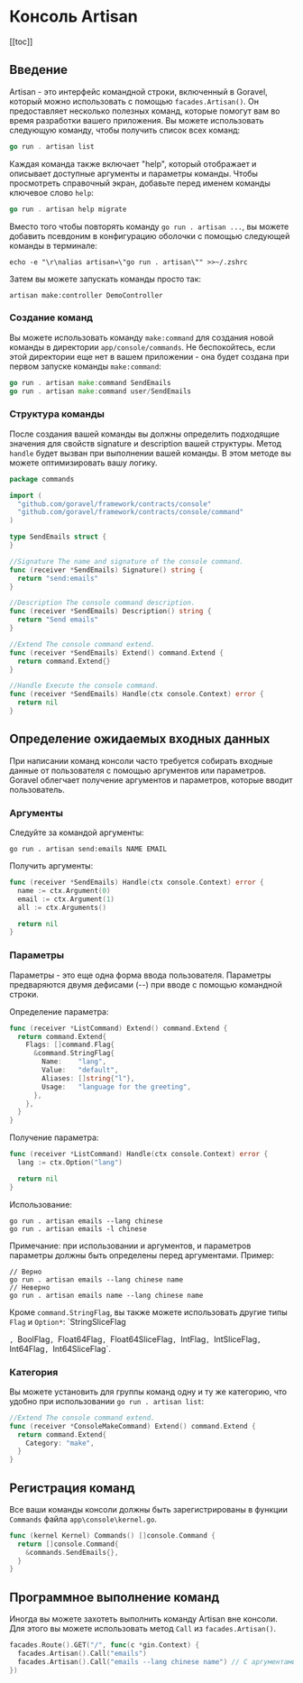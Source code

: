 # Консоль Artisan

[[toc]]

## Введение

Artisan - это интерфейс командной строки, включенный в Goravel, который можно использовать с помощью `facades.Artisan()`. Он предоставляет несколько полезных команд, которые помогут вам во время разработки вашего приложения. Вы можете использовать следующую команду, чтобы получить список всех команд:

```go
go run . artisan list
```

Каждая команда также включает "help", который отображает и описывает доступные аргументы и параметры команды. Чтобы просмотреть справочный экран, добавьте перед именем команды ключевое слово `help`:

```go
go run . artisan help migrate
```

Вместо того чтобы повторять команду `go run . artisan ...`, вы можете добавить псевдоним в конфигурацию оболочки с помощью следующей команды в терминале:

```shell
echo -e "\r\nalias artisan=\"go run . artisan\"" >>~/.zshrc
```

Затем вы можете запускать команды просто так:

```shell
artisan make:controller DemoController
```

### Создание команд

Вы можете использовать команду `make:command` для создания новой команды в директории `app/console/commands`. Не беспокойтесь, если этой директории еще нет в вашем приложении - она будет создана при первом запуске команды `make:command`:

```go
go run . artisan make:command SendEmails
go run . artisan make:command user/SendEmails
```

### Структура команды

После создания вашей команды вы должны определить подходящие значения для свойств signature и description вашей структуры. Метод `handle` будет вызван при выполнении вашей команды. В этом методе вы можете оптимизировать вашу логику.

```go
package commands

import (
  "github.com/goravel/framework/contracts/console"
  "github.com/goravel/framework/contracts/console/command"
)

type SendEmails struct {
}

//Signature The name and signature of the console command.
func (receiver *SendEmails) Signature() string {
  return "send:emails"
}

//Description The console command description.
func (receiver *SendEmails) Description() string {
  return "Send emails"
}

//Extend The console command extend.
func (receiver *SendEmails) Extend() command.Extend {
  return command.Extend{}
}

//Handle Execute the console command.
func (receiver *SendEmails) Handle(ctx console.Context) error {
  return nil
}
```

## Определение ожидаемых входных данных

При написании команд консоли часто требуется собирать входные данные от пользователя с помощью аргументов или параметров. Goravel облегчает получение аргументов и параметров, которые вводит пользователь.

### Аргументы

Следуйте за командой аргументы:

```
go run . artisan send:emails NAME EMAIL
```

Получить аргументы:

```go
func (receiver *SendEmails) Handle(ctx console.Context) error {
  name := ctx.Argument(0)
  email := ctx.Argument(1)
  all := ctx.Arguments()

  return nil
}
```

### Параметры

Параметры - это еще одна форма ввода пользователя. Параметры предваряются двумя дефисами (--) при вводе с помощью командной строки.

Определение параметра:

```go
func (receiver *ListCommand) Extend() command.Extend {
  return command.Extend{
    Flags: []command.Flag{
      &command.StringFlag{
        Name:    "lang",
        Value:   "default",
        Aliases: []string{"l"},
        Usage:   "language for the greeting",
      },
    },
  }
}
```

Получение параметра:

```go
func (receiver *ListCommand) Handle(ctx console.Context) error {
  lang := ctx.Option("lang")

  return nil
}
```

Использование:

```
go run . artisan emails --lang chinese
go run . artisan emails -l chinese
```

Примечание: при использовании и аргументов, и параметров параметры должны быть определены перед аргументами. Пример:

```
// Верно
go run . artisan emails --lang chinese name
// Неверно
go run . artisan emails name --lang chinese name
```

Кроме `command.StringFlag`, вы также можете использовать другие типы `Flag` и `Option*`: `StringSliceFlag

`, `BoolFlag`, `Float64Flag`, `Float64SliceFlag`, `IntFlag`, `IntSliceFlag`, `Int64Flag`, `Int64SliceFlag`.

### Категория

Вы можете установить для группы команд одну и ту же категорию, что удобно при использовании `go run . artisan list`:

```go
//Extend The console command extend.
func (receiver *ConsoleMakeCommand) Extend() command.Extend {
  return command.Extend{
    Category: "make",
  }
}
```

## Регистрация команд

Все ваши команды консоли должны быть зарегистрированы в функции `Commands` файла `app\console\kernel.go`.

```go
func (kernel Kernel) Commands() []console.Command {
  return []console.Command{
    &commands.SendEmails{},
  }
}
```

## Программное выполнение команд

Иногда вы можете захотеть выполнить команду Artisan вне консоли. Для этого вы можете использовать метод `Call` из `facades.Artisan()`.

```go
facades.Route().GET("/", func(c *gin.Context) {
  facades.Artisan().Call("emails")
  facades.Artisan().Call("emails --lang chinese name") // С аргументами и параметрами
})
```

<CommentService/>
